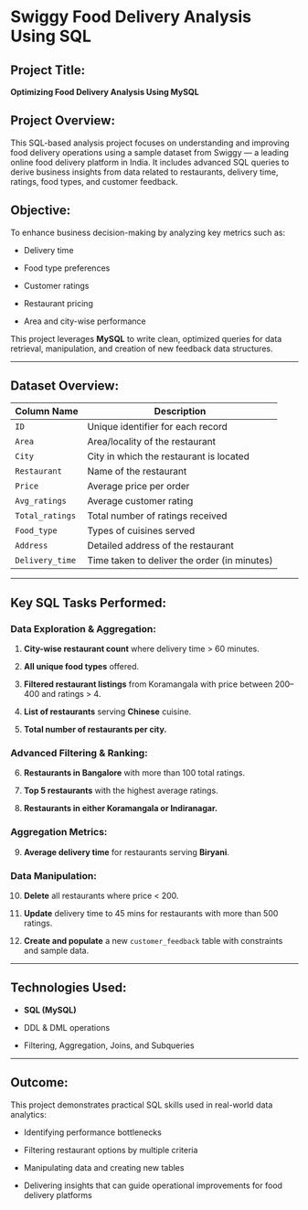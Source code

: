 # Swiggy Food Delivery Analysis Using SQL



## Project Title:

**Optimizing Food Delivery Analysis Using MySQL**



## Project Overview:

This SQL-based analysis project focuses on understanding and improving food delivery operations using a sample dataset from Swiggy — a leading online food delivery platform in India. It includes advanced SQL queries to derive business insights from data related to restaurants, delivery time, ratings, food types, and customer feedback.



## Objective:

To enhance business decision-making by analyzing key metrics such as:

- Delivery time

- Food type preferences

- Customer ratings

- Restaurant pricing

- Area and city-wise performance



This project leverages **MySQL** to write clean, optimized queries for data retrieval, manipulation, and creation of new feedback data structures.



---



## Dataset Overview:



| Column Name      | Description                                          |
|------------------|------------------------------------------------------|
| `ID`             | Unique identifier for each record                    |
| `Area`           | Area/locality of the restaurant                      |
| `City`           | City in which the restaurant is located              |
| `Restaurant`     | Name of the restaurant                               |
| `Price`          | Average price per order                              |
| `Avg_ratings`    | Average customer rating                              |
| `Total_ratings`  | Total number of ratings received                     |
| `Food_type`      | Types of cuisines served                             |
| `Address`        | Detailed address of the restaurant                   |
| `Delivery_time`  | Time taken to deliver the order (in minutes)         |



---



## Key SQL Tasks Performed:



### Data Exploration & Aggregation:

1. **City-wise restaurant count** where delivery time > 60 minutes.

2. **All unique food types** offered.

3. **Filtered restaurant listings** from Koramangala with price between 200–400 and ratings > 4.

4. **List of restaurants** serving **Chinese** cuisine.

5. **Total number of restaurants per city.**



### Advanced Filtering & Ranking:

6. **Restaurants in Bangalore** with more than 100 total ratings.

7. **Top 5 restaurants** with the highest average ratings.

8. **Restaurants in either Koramangala or Indiranagar.**



### Aggregation Metrics:

9. **Average delivery time** for restaurants serving **Biryani**.



### Data Manipulation:

10. **Delete** all restaurants where price < 200.

11. **Update** delivery time to 45 mins for restaurants with more than 500 ratings.

12. **Create and populate** a new `customer_feedback` table with constraints and sample data.



---



## Technologies Used:

- **SQL (MySQL)**

- DDL & DML operations

- Filtering, Aggregation, Joins, and Subqueries



---



## Outcome:

This project demonstrates practical SQL skills used in real-world data analytics:

- Identifying performance bottlenecks

- Filtering restaurant options by multiple criteria

- Manipulating data and creating new tables

- Delivering insights that can guide operational improvements for food delivery platforms



